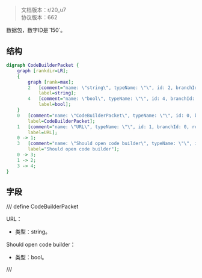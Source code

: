 # <!-- md:samp CodeBuilderPacket -->

> 文档版本：r/20_u7<br/>协议版本：662

<!-- md:samp CodeBuilderPacket -->数据包，数字ID是`150`。

## 结构

```dot
digraph CodeBuilderPacket {
	graph [rankdir=LR];
	{
		graph [rank=max];
		2	[comment="name: \"string\", typeName: \"\", id: 2, branchId: 0, recurseId: -1, attributes: 512, notes: \"\"",
			label=string];
		4	[comment="name: \"bool\", typeName: \"\", id: 4, branchId: 0, recurseId: -1, attributes: 512, notes: \"\"",
			label=bool];
	}
	0	[comment="name: \"CodeBuilderPacket\", typeName: \"\", id: 0, branchId: 150, recurseId: -1, attributes: 0, notes: \"\"",
		label=CodeBuilderPacket];
	1	[comment="name: \"URL\", typeName: \"\", id: 1, branchId: 0, recurseId: -1, attributes: 0, notes: \"\"",
		label=URL];
	0 -> 1;
	3	[comment="name: \"Should open code builder\", typeName: \"\", id: 3, branchId: 0, recurseId: -1, attributes: 0, notes: \"\"",
		label="Should open code builder"];
	0 -> 3;
	1 -> 2;
	3 -> 4;
}

```

## 字段

/// define
CodeBuilderPacket

URL：<!-- md:samp string -->

- 类型：string。

Should open code builder：<!-- md:samp bool -->

- 类型：bool。


///
